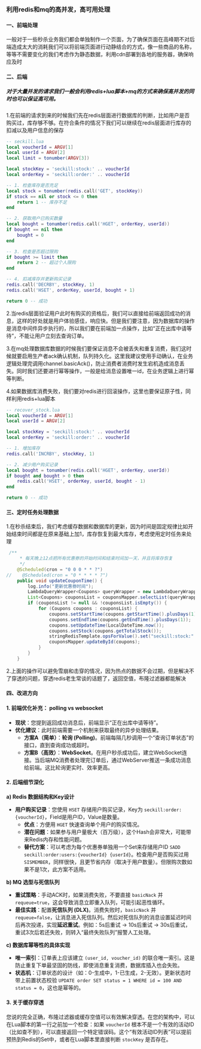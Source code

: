 ### 利用redis和mq的高并发，高可用处理

#### 一、前端处理

一般对于一些秒杀业务我们都会单独制作一个页面，为了确保页面在高峰期不对后端造成太大的消耗我们可以将前端页面进行动静结合的方式，像一些商品的名称，等等不需要变化的我们考虑作为静态数据，利用cdn部署到各地的服务器，确保响应及时

#### 二、后端

##### 对于大量并发的请求我们一般会利用redis+lua脚本+mq的方式来确保高并发的同时也可以保证高可用。

1.在前端的请求到来的时候我们先在redis层面进行数据库的判断，比如用户是否购买过，库存够不够。在符合条件的情况下我们可以继续在redis层面进行库存的扣减以及用户信息的保存

```lua
-- seckill.lua
local voucherId = ARGV[1]
local userId = ARGV[2]
local limit = tonumber(ARGV[3])

local stockKey = 'seckill:stock:' .. voucherId
local orderKey = 'seckill:order:' .. voucherId

-- 1. 检查库存是否充足
local stock = tonumber(redis.call('GET', stockKey))
if stock == nil or stock <= 0 then
    return 1 -- 库存不足
end

-- 2. 获取用户已购买数量
local bought = tonumber(redis.call('HGET', orderKey, userId))
if bought == nil then
    bought = 0
end

-- 3. 检查是否超过限购
if bought >= limit then
    return 2 -- 超过个人限购
end

-- 4. 扣减库存并更新购买记录
redis.call('DECRBY', stockKey, 1)
redis.call('HSET', orderKey, userId, bought + 1)

return 0 -- 成功
```

2.当redis层面验证用户此时有购买的资格后，我们可以直接给前端返回成功的消息，这样的好处就是用户体验感佳，响应快。但是我们要注意，因为数据库的操作是消息中间件异步执行的，所以我们要在前端加一点操作，比如“正在出库中请等待”，不能让用户立刻去查询订单。

3.在mq处理数据库数据的时候我们要保证消息不会被丢失和重复消费，我们这时候就要启用生产者ack确认机制，队列持久化。这里我建议使用手动确认，在业务逻辑处理完调用channel.basicAck()，防止消费者消费时发生宕机造成消息丢失。同时我们还要进行幂等操作，一般是给消息设置唯一id，在业务逻辑上进行幂等判断。

4.如果数据库消费失败，我们要对redis进行回滚操作，这里也要保证原子性，同样利用redis+lua脚本

```lua
-- recover_stock.lua
local voucherId = ARGV[1]
local userId = ARGV[2]

local stockKey = 'seckill:stock:' .. voucherId
local orderKey = 'seckill:order:' .. voucherId

-- 1. 增加库存
redis.call('INCRBY', stockKey, 1)

-- 2. 减少用户购买记录
local bought = tonumber(redis.call('HGET', orderKey, userId))
if bought and bought > 0 then
    redis.call('HSET', orderKey, userId, bought - 1)
end

return 0 -- 成功
```

#### 三、定时任务处理数据

1.在秒杀结束后，我们考虑缓存数据和数据库的更新，因为时间是固定规律比如开始结束时间都是在原来基础上加1，库存恢复到最大库存，考虑使用定时任务来处理

```java
 /**
     * 每天晚上12点把所有优惠劵的开始时间和结束时间加一天，并且将库存恢复
     */
    @Scheduled(cron = "0 0 0 * * ?")
//    @Scheduled(cron = "0 * * * * ?")
    public void updateCouponTime() {
        log.info("更新优惠劵时间");
        LambdaQueryWrapper<Coupons> queryWrapper = new LambdaQueryWrapper<>();
        List<Coupons> couponsList = couponsMapper.selectList(queryWrapper);
        if (couponsList != null && !couponsList.isEmpty()) {
            for (Coupons coupons : couponsList) {
                coupons.setStartTime(coupons.getStartTime().plusDays(1));
                coupons.setEndTime(coupons.getEndTime().plusDays(1));
                coupons.setUpdateTime(LocalDateTime.now());
                coupons.setStock(coupons.getTotalStock());
                stringRedisTemplate.opsForValue().set("seckill:stock:" + coupons.getId(), coupons.getStock().toString());
                couponsMapper.updateById(coupons);
            }
        }
    }
```

2.上面的操作可以避免雪崩和击穿的情况，因为热点的数据不会过期，但是解决不了穿透的问题，穿透redis老生常谈的话题了，返回空值，布隆过滤器都能解决

#### 四、改进方向

#### 1. 前端优化补充： polling vs websocket

*   **现状**：您提到返回成功消息后，前端显示“正在出库中请等待”。
*   **优化建议**：此时前端需要一个机制来获取最终的异步处理结果。
    *   **方案A（简单）**：**轮询 (Polling)**。前端每隔几秒调用一个“查询订单状态”的接口，直到查询成功或超时。
    *   **方案B（高效）**：**WebSocket**。在用户秒杀成功后，建立WebSocket连接。当后端MQ消费者处理完订单后，通过WebServer推送一条成功消息给前端。这比轮询更实时、效率更高。

#### 2. 后端细节深化

**a) Redis 数据结构和Key设计**

*   **用户购买记录**：您使用 `HSET` 存储用户购买记录，Key为 `seckill:order:{voucherId}`，Field是用户ID，Value是数量。
    *   **优点**：方便用 `HGET` 快速查询单个用户的购买情况。
    *   **潜在问题**：如果参与用户量极大（百万级），这个Hash会非常大，可能带来Redis内存和性能问题。
    *   **替代方案**：可以考虑为每个优惠券单独用一个Set来存储用户ID `SADD seckill:order:users:{voucherId} {userId}`。检查用户是否购买过用 `SISMEMBER`，同样很快，且更节省内存（取决于用户数量）。但限购次数如果不是1次，此方案不适用。

**b) MQ 选型与死信队列**

*   **重试策略**：手动ACK时，如果消费失败，不要直接 `basicNack` 并 `requeue=true`，这会导致消息立即重入队列，可能引起恶性循环。
*   **最佳实践**：配置**死信队列 (DLX)**。消费失败时，`basicNack` 并 `requeue=false`，让消息进入死信队列。然后对死信队列的消息设置延迟时间后再次投递，实现**延迟重试**。例如：5s后重试 -> 10s后重试 -> 30s后重试，重试3次后若还失败，则转入“最终失败队列”报警人工处理。

**c) 数据库幂等性的具体实现**

*   **唯一索引**：订单表上应该建立 `(user_id, voucher_id)` 的联合唯一索引。这是防止重复下单最坚固的防线，即使消息重复消费，数据库插入也会失败。
*   **状态机**：订单状态的设计（如：0-生成中，1-已生成，2-无效）。更新状态时带上前置状态校验 `UPDATE order SET status = 1 WHERE id = 100 AND status = 0`，这也是幂等的。

#### 3. 关于缓存穿透

您说的完全正确，布隆过滤器或缓存空值可以有效解决穿透。在您的架构中，可以在Lua脚本的第一行之前加一个检查：如果 `voucherId` 根本不是一个有效的活动ID（比如查不到），可以直接返回一个特定错误码。这个“有效活动ID列表”可以提前预热到Redis的Set中，或者在Lua脚本里直接判断 `stockKey` 是否存在。
